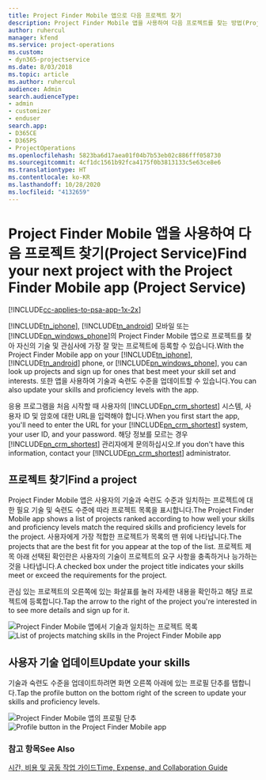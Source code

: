 ```yaml
---
title: Project Finder Mobile 앱으로 다음 프로젝트 찾기
description: Project Finder Mobile 앱을 사용하여 다음 프로젝트를 찾는 방법(Project Service)
author: ruhercul
manager: kfend
ms.service: project-operations
ms.custom:
- dyn365-projectservice
ms.date: 8/03/2018
ms.topic: article
ms.author: ruhercul
audience: Admin
search.audienceType:
- admin
- customizer
- enduser
search.app:
- D365CE
- D365PS
- ProjectOperations
ms.openlocfilehash: 5823ba6d17aea01f04b7b53eb02c886fff058730
ms.sourcegitcommit: 4cf1dc1561b92fca4175f0b3813133c5e63ce8e6
ms.translationtype: HT
ms.contentlocale: ko-KR
ms.lasthandoff: 10/28/2020
ms.locfileid: "4132659"
---
```

# <a name="find-your-next-project-with-the-project-finder-mobile-app-project-service"></a><span data-ttu-id="a1db3-103">Project Finder Mobile 앱을 사용하여 다음 프로젝트 찾기(Project Service)</span><span class="sxs-lookup"><span data-stu-id="a1db3-103">Find your next project with the Project Finder Mobile app (Project Service)</span></span>

[!INCLUDE[cc-applies-to-psa-app-1x-2x](../includes/cc-applies-to-psa-app-1x-2x.md)]

<span data-ttu-id="a1db3-104">[!INCLUDE[tn_iphone](../includes/tn-iphone.md)], [!INCLUDE[tn_android](../includes/tn-android.md)] 모바일 또는 [!INCLUDE[pn_windows_phone](../includes/pn-windows-phone.md)]의 Project Finder Mobile 앱으로 프로젝트를 찾아 자신의 기술 및 관심사에 가장 잘 맞는 프로젝트에 등록할 수 있습니다.</span><span class="sxs-lookup"><span data-stu-id="a1db3-104">With the Project Finder Mobile app on your [!INCLUDE[tn_iphone](../includes/tn-iphone.md)], [!INCLUDE[tn_android](../includes/tn-android.md)] phone, or [!INCLUDE[pn_windows_phone](../includes/pn-windows-phone.md)], you can look up projects and sign up for ones that best meet your skill set and interests.</span></span> <span data-ttu-id="a1db3-105">또한 앱을 사용하여 기술과 숙련도 수준을 업데이트할 수 있습니다.</span><span class="sxs-lookup"><span data-stu-id="a1db3-105">You can also update your skills and proficiency levels with the app.</span></span>  
  
 <span data-ttu-id="a1db3-106">응용 프로그램을 처음 시작할 때 사용자의 [!INCLUDE[pn_crm_shortest](../includes/pn-crm-shortest.md)] 시스템, 사용자 ID 및 암호에 대한 URL을 입력해야 합니다.</span><span class="sxs-lookup"><span data-stu-id="a1db3-106">When you first start the app, you'll need to enter the URL for your [!INCLUDE[pn_crm_shortest](../includes/pn-crm-shortest.md)] system, your user ID, and your password.</span></span> <span data-ttu-id="a1db3-107">해당 정보를 모르는 경우 [!INCLUDE[pn_crm_shortest](../includes/pn-crm-shortest.md)] 관리자에게 문의하십시오.</span><span class="sxs-lookup"><span data-stu-id="a1db3-107">If you don't have this information,  contact your [!INCLUDE[pn_crm_shortest](../includes/pn-crm-shortest.md)] administrator.</span></span>  
  
## <a name="find-a-project"></a><span data-ttu-id="a1db3-108">프로젝트 찾기</span><span class="sxs-lookup"><span data-stu-id="a1db3-108">Find a project</span></span>  
 <span data-ttu-id="a1db3-109">Project Finder Mobile 앱은 사용자의 기술과 숙련도 수준과 일치하는 프로젝트에 대한 필요 기술 및 숙련도 수준에 따라 프로젝트 목록을 표시합니다.</span><span class="sxs-lookup"><span data-stu-id="a1db3-109">The Project Finder Mobile app shows a list of projects ranked according to how well your skills and proficiency levels match the required skills and proficiency levels for the project.</span></span> <span data-ttu-id="a1db3-110">사용자에게 가장 적합한 프로젝트가 목록의 맨 위에 나타납니다.</span><span class="sxs-lookup"><span data-stu-id="a1db3-110">The projects that are the best fit for you appear at the top of the list.</span></span> <span data-ttu-id="a1db3-111">프로젝트 제목 아래 선택된 확인란은 사용자의 기술이 프로젝트의 요구 사항을 충족하거나 능가하는 것을 나타냅니다.</span><span class="sxs-lookup"><span data-stu-id="a1db3-111">A checked box under the project title indicates your skills meet or exceed the requirements for the project.</span></span>  
  
 <span data-ttu-id="a1db3-112">관심 있는 프로젝트의 오른쪽에 있는 화살표를 눌러 자세한 내용을 확인하고 해당 프로젝트에 등록합니다.</span><span class="sxs-lookup"><span data-stu-id="a1db3-112">Tap the arrow to the right of the project you're interested in to see more details and sign up for it.</span></span>  
  
 <span data-ttu-id="a1db3-113">![Project Finder Mobile 앱에서 기술과 일치하는 프로젝트 목록](../psa/media/project-service-project-finder-list.png "Project Finder Mobile 앱에서 기술과 일치하는 프로젝트 목록")</span><span class="sxs-lookup"><span data-stu-id="a1db3-113">![List of projects matching skills in the Project Finder Mobile app](../psa/media/project-service-project-finder-list.png "List of projects matching skills in the Project Finder Mobile app")</span></span>  
  
## <a name="update-your-skills"></a><span data-ttu-id="a1db3-114">사용자 기술 업데이트</span><span class="sxs-lookup"><span data-stu-id="a1db3-114">Update your skills</span></span>  
 <span data-ttu-id="a1db3-115">기술과 숙련도 수준을 업데이트하려면 화면 오른쪽 아래에 있는 프로필 단추를 탭합니다.</span><span class="sxs-lookup"><span data-stu-id="a1db3-115">Tap the profile button on the bottom right of the screen to update your skills and proficiency levels.</span></span>  
  
 <span data-ttu-id="a1db3-116">![Project Finder Mobile 앱의 프로필 단추](../psa/media/project-service-project-finder-profile.png "Project Finder Mobile 앱의 프로필 단추")</span><span class="sxs-lookup"><span data-stu-id="a1db3-116">![Profile button in the Project Finder Mobile app](../psa/media/project-service-project-finder-profile.png "Profile button in the Project Finder Mobile app")</span></span>  
  
### <a name="see-also"></a><span data-ttu-id="a1db3-117">참고 항목</span><span class="sxs-lookup"><span data-stu-id="a1db3-117">See Also</span></span>  
 [<span data-ttu-id="a1db3-118">시간, 비용 및 공동 작업 가이드</span><span class="sxs-lookup"><span data-stu-id="a1db3-118">Time, Expense, and Collaboration Guide</span></span>](../psa/time-expense-collaboration-guide.md)
